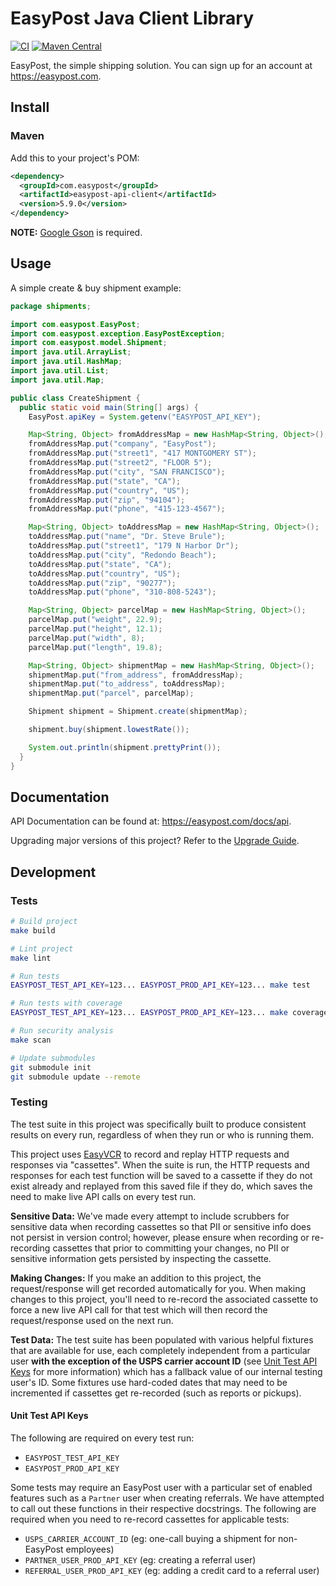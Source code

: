 # EasyPost Java Client Library

[![CI](https://github.com/EasyPost/easypost-java/workflows/CI/badge.svg)](https://github.com/EasyPost/easypost-java/actions?query=workflow%3ACI)
[![Maven Central](https://img.shields.io/maven-central/v/com.easypost/easypost-api-client?label=Maven%20Central)](https://search.maven.org/artifact/com.easypost/easypost-api-client)

EasyPost, the simple shipping solution. You can sign up for an account at <https://easypost.com>.

## Install

### Maven

Add this to your project's POM:

```xml
<dependency>
  <groupId>com.easypost</groupId>
  <artifactId>easypost-api-client</artifactId>
  <version>5.9.0</version>
</dependency>
```

**NOTE:** [Google Gson](http://code.google.com/p/google-gson/) is required.

## Usage

A simple create & buy shipment example:

```java
package shipments;

import com.easypost.EasyPost;
import com.easypost.exception.EasyPostException;
import com.easypost.model.Shipment;
import java.util.ArrayList;
import java.util.HashMap;
import java.util.List;
import java.util.Map;

public class CreateShipment {
  public static void main(String[] args) {
    EasyPost.apiKey = System.getenv("EASYPOST_API_KEY");

    Map<String, Object> fromAddressMap = new HashMap<String, Object>();
    fromAddressMap.put("company", "EasyPost");
    fromAddressMap.put("street1", "417 MONTGOMERY ST");
    fromAddressMap.put("street2", "FLOOR 5");
    fromAddressMap.put("city", "SAN FRANCISCO");
    fromAddressMap.put("state", "CA");
    fromAddressMap.put("country", "US");
    fromAddressMap.put("zip", "94104");
    fromAddressMap.put("phone", "415-123-4567");

    Map<String, Object> toAddressMap = new HashMap<String, Object>();
    toAddressMap.put("name", "Dr. Steve Brule");
    toAddressMap.put("street1", "179 N Harbor Dr");
    toAddressMap.put("city", "Redondo Beach");
    toAddressMap.put("state", "CA");
    toAddressMap.put("country", "US");
    toAddressMap.put("zip", "90277");
    toAddressMap.put("phone", "310-808-5243");

    Map<String, Object> parcelMap = new HashMap<String, Object>();
    parcelMap.put("weight", 22.9);
    parcelMap.put("height", 12.1);
    parcelMap.put("width", 8);
    parcelMap.put("length", 19.8);

    Map<String, Object> shipmentMap = new HashMap<String, Object>();
    shipmentMap.put("from_address", fromAddressMap);
    shipmentMap.put("to_address", toAddressMap);
    shipmentMap.put("parcel", parcelMap);

    Shipment shipment = Shipment.create(shipmentMap);

    shipment.buy(shipment.lowestRate());

    System.out.println(shipment.prettyPrint());
  }
}
```

## Documentation

API Documentation can be found at: <https://easypost.com/docs/api>.

Upgrading major versions of this project? Refer to the [Upgrade Guide](UPGRADE_GUIDE.md).

## Development

### Tests

```bash
# Build project
make build

# Lint project
make lint

# Run tests
EASYPOST_TEST_API_KEY=123... EASYPOST_PROD_API_KEY=123... make test

# Run tests with coverage
EASYPOST_TEST_API_KEY=123... EASYPOST_PROD_API_KEY=123... make coverage

# Run security analysis
make scan

# Update submodules
git submodule init
git submodule update --remote
```

### Testing

The test suite in this project was specifically built to produce consistent results on every run, regardless of when they run or who is running them.

This project uses [EasyVCR](https://github.com/EasyPost/easyvcr-java) to record and replay HTTP requests and responses via "cassettes". When the suite is run, the HTTP requests and responses for each test function will be saved to a cassette if they do not exist already and replayed from this saved file if they do, which saves the need to make live API calls on every test run.

**Sensitive Data:** We've made every attempt to include scrubbers for sensitive data when recording cassettes so that PII or sensitive info does not persist in version control; however, please ensure when recording or re-recording cassettes that prior to committing your changes, no PII or sensitive information gets persisted by inspecting the cassette.

**Making Changes:** If you make an addition to this project, the request/response will get recorded automatically for you. When making changes to this project, you'll need to re-record the associated cassette to force a new live API call for that test which will then record the request/response used on the next run.

**Test Data:** The test suite has been populated with various helpful fixtures that are available for use, each completely independent from a particular user **with the exception of the USPS carrier account ID** (see [Unit Test API Keys](#unit-test-api-keys) for more information) which has a fallback value of our internal testing user's ID. Some fixtures use hard-coded dates that may need to be incremented if cassettes get re-recorded (such as reports or pickups).

#### Unit Test API Keys

The following are required on every test run:

- `EASYPOST_TEST_API_KEY`
- `EASYPOST_PROD_API_KEY`

Some tests may require an EasyPost user with a particular set of enabled features such as a `Partner` user when creating referrals. We have attempted to call out these functions in their respective docstrings. The following are required when you need to re-record cassettes for applicable tests:

- `USPS_CARRIER_ACCOUNT_ID` (eg: one-call buying a shipment for non-EasyPost employees)
- `PARTNER_USER_PROD_API_KEY` (eg: creating a referral user)
- `REFERRAL_USER_PROD_API_KEY` (eg: adding a credit card to a referral user)
